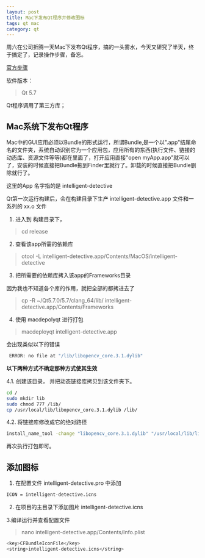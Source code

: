 ```yaml
---
layout: post
title: Mac下发布Qt程序并修改图标
tags: qt mac
category: qt
---
```


周六在公司折腾一天Mac下发布Qt程序，搞的一头雾水，今天又研究了半天，终于搞定了，记录操作步骤，备忘。

[官方步骤](http://doc.qt.io/qt-5/osx-deployment.html)

软件版本：
>Qt 5.7

Qt程序调用了第三方库；

## Mac系统下发布Qt程序
Mac中的GUI应用必须以Bundle的形式运行，所谓Bundle,是一个以".app"结尾命名的文件夹，系统自动识别它为一个应用包，应用所有的东西(执行文件、链接的动态库、资源文件等等)都在里面了，打开应用直接"open myApp.app"就可以了，安装的时候直接把Bundle拖到Finder里就行了。卸载的时候直接把Bundle删除就行了。


这里的App 名字指的是 intelligent-detective

Qt第一次运行构建后，会在构建目录下生产 intelligent-detective.app 文件和一系列的 xx.o 文件

1. 进入到 构建目录下，
>cd release

2. 查看该app所需的依赖库

>otool -L intelligent-detective.app/Contents/MacOS/intelligent-detective

3. 把所需要的依赖库拷入该app的Frameworks目录

因为我也不知道各个库的作用，就把全部的都拷进去了

>cp -R  ~/Qt5.7.0/5.7/clang_64/lib/ intelligent-detective.app/Contents/Frameworks

4. 使用 macdepolyqt 进行打包
>macdeployqt intelligent-detective.app


会出现类似以下的错误

```sh
 ERROR: no file at "/lib/libopencv_core.3.1.dylib"
```
**以下两种方式不确定那种方式使其生效**

4.1. 创建该目录， 并把动态链接库拷贝到该文件夹下。

```sh
cd /
sudo mkdir lib
sudo chmod 777 /lib/
cp /usr/local/lib/libopencv_core.3.1.dylib /lib/
```

4.2. 将链接库修改成它的绝对路径

```sh
install_name_tool -change "libopencv_core.3.1.dylib" "/usr/local/lib/libopencv_core.3.1.dylib"  intelligent-detective.app/Contents/MacOS/intelligent-detective

```
再次执行打包即可。


## 添加图标
1. 在配置文件 intelligent-detective.pro 中添加

```sh
ICON = intelligent-detective.icns
```
2. 在项目的主目录下添加图片
intelligent-detective.icns


3.编译运行并查看配置文件
>nano intelligent-detective.app/Contents/Info.plist

```sh
<key>CFBundleIconFile</key>
<string>intelligent-detective.icns</string>
 ```